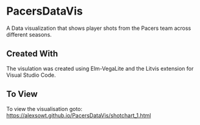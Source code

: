 # PacersDataVis
A Data visualization that shows player shots from the Pacers team across different seasons. 

## Created With
The visulation was created using Elm-VegaLite and the Litvis extension for Visual Studio Code. 

## To View
To view the visualisation goto: https://alexsowt.github.io/PacersDataVis/shotchart_1.html

